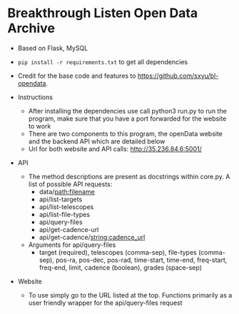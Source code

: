 # Breakthrough Listen Open Data Archive

- Based on Flask, MySQL
- `pip install -r requirements.txt` to get all dependencies
- Credit for the base code and features to https://github.com/sxyu/bl-opendata.

- Instructions
  - After installing the dependencies use call python3 run.py to run the program, make sure that you have a port forwarded for the website to work
  - There are two components to this program, the openData website and the backend API which are detailed below
  - Url for both website and API calls: http://35.236.84.6:5001/
  
- API
  - The method descriptions are present as docstrings within core.py. A list of possible API requests: 
    - data/<path:filename>
    - api/list-targets
    - api/list-telescopes
    - api/list-file-types
    - api/query-files
    - api/get-cadence-url
    - api/get-cadence/<string:cadence_url>
  - Arguments for api/query-files
    - target (required), telescopes (comma-sep), file-types (comma-sep), pos-ra, pos-dec, pos-rad, time-start, time-end, freq-start, freq-end, limit, cadence (boolean), grades (space-sep)

- Website
  - To use simply go to the URL listed at the top. Functions primarily as a user friendly wrapper for the api/query-files request
